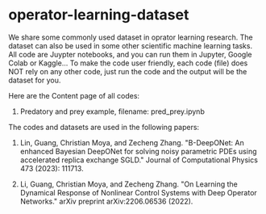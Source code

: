 # operator-learning-dataset
We share some commonly used dataset in oprator learning research.
The dataset can also be used in some other scientific machine learning tasks.
All code are Juypter notebooks, and you can run them in Jupyter, Google Colab or Kaggle...
To make the code user friendly, each code (file) does NOT rely on any other code, just run the code and the output will be the dataset for you.


Here are the Content page of all codes:

1. Predatory and prey example, filename: pred_prey.ipynb




The codes and datasets are used in the following papers:
1. Lin, Guang, Christian Moya, and Zecheng Zhang. "B-DeepONet: An enhanced Bayesian DeepONet for solving noisy parametric PDEs using accelerated replica exchange SGLD." Journal of Computational Physics 473 (2023): 111713.

2. Li, Guang, Christian Moya, and Zecheng Zhang. "On Learning the Dynamical Response of Nonlinear Control Systems with Deep Operator Networks." arXiv preprint arXiv:2206.06536 (2022).


